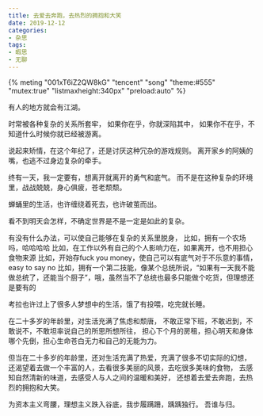 ```yaml
---
title: 去爱去奔跑，去热烈的拥抱和大笑
date: 2019-12-12
categories:
- 杂思
tags:
- 暇思
- 无聊
---
```


{% meting "001xT6iZ2QW8kG" "tencent" "song" "theme:#555" "mutex:true" "listmaxheight:340px" "preload:auto" %}



有人的地方就会有江湖。

时常被各种复杂的关系所套牢，
如果你在乎，你就深陷其中，
如果你不在乎，不知道什么时候你就已经被游离。

说起来矫情，在这个年纪了，还是讨厌这种冗杂的游戏规则。
离开家乡的阿姨的嘴，也逃不过身边复杂的牵手。

终有一天，我一定要有，想离开就离开的勇气和底气。
而不是在这种复杂的环境里，战战兢兢，身心俱疲，苍老颓颓。

蝉蛹里的生活，也许缠绕着死去，也许破茧而出。
<!---more--->
看不到明天会怎样，不确定世界是不是一定是如此的复杂。

有没有什么办法，可以使自己能够在复杂的关系里脱身，
比如，拥有一个农场吗，哈哈哈哈
比如，在工作以外有自己的个人影响力在，如果离开，也不用担心食物来源
比如，开始存fuck you money，使自己可以有底气对于不乐意的事情，easy to say no
比如，拥有一个第二技能，像某个总统所说，“如果有一天我不能做总统了，还能当个厨子”，哦，虽然当不了总统也最多只能做个吃货，但理想还是要有的

考拉也许过上了很多人梦想中的生活，饿了有投喂，吃完就长睡。

在二十多岁的年龄里，对生活充满了焦虑和颓唐，
不敢正常下班，不敢迟到，不敢说不，不敢坦率说自己的所思所想所往，
担心下个月的房租，担心明天和身体哪个先倒，担心生命苍白无力和自己的无能为力。

但当在二十多岁的年龄里，还对生活充满了热爱，充满了很多不切实际的幻想，
还渴望着去做一个丰富的人，去看很多美丽的风景，去吃很多美味的食物，
去感知自然清新的味道，去感受人与人之间的温暖和美好，
还想着去爱去奔跑，去热烈的拥抱和大笑。

为资本主义弯腰，理想主义跌入谷底，我步履蹒跚，踽踽独行。
吾谁与归。










